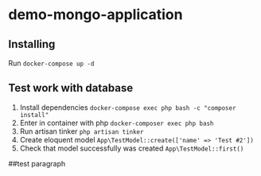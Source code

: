 # demo-mongo-application

## Installing
Run `docker-compose up -d`

## Test work with database
1. Install dependencies `docker-compose exec php bash -c "composer install"`
2. Enter in container with php `docker-composer exec php bash`
3. Run artisan tinker `php artisan tinker`
4. Create eloquent model `App\TestModel::create(['name' => 'Test #2'])`
5. Check that model successfully was created `App\TestModel::first()`

##test paragraph
